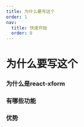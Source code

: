 ```yaml
---
title: 为什么要写这个
order: 1
nav:
  title: 快速开始       
  order: 0
---
```





# 为什么要写这个

### 为什么是react-xform

### 有哪些功能

### 优势